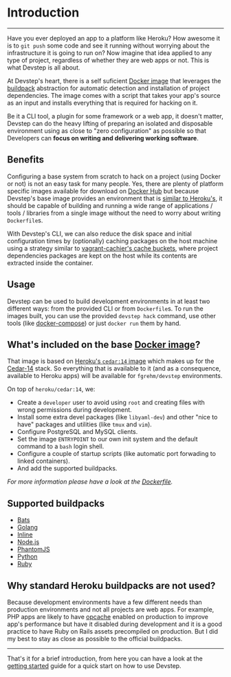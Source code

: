 # Introduction
--------------

Have you ever deployed an app to a platform like Heroku? How awesome it is to
`git push` some code and see it running without worrying about the infrastructure
it is going to run on? Now imagine that idea applied to any type of project,
regardless of whether they are web apps or not. This is what Devstep is all about.

At Devstep's heart, there is a self suficient [Docker image](http://docs.docker.com/introduction/understanding-docker/#docker-images)
that leverages the [buildpack](https://devcenter.heroku.com/articles/buildpacks)
abstraction for automatic detection and installation of project dependencies. The
image comes with a script that takes your app's source as an input and installs
everything that is required for hacking on it.

Be it a CLI tool, a plugin for some framework or a web app, it doesn't matter,
Devstep can do the heavy lifting of preparing an isolated and disposable
environment using as close to "zero configuration" as possible so that Developers
can **focus on writing and delivering working software**.


## Benefits

Configuring a base system from scratch to hack on a project (using Docker or not)
is not an easy task for many people. Yes, there are plenty of platform specific
images available for download on [Docker Hub](https://hub.docker.com/) but because
Devstep's base image provides an environment that is [similar to Heroku's](https://github.com/progrium/cedarish),
it should be capable of building and running a wide range of applications / tools
/ libraries from a single image without the need to worry about writing `Dockerfile`s.

With Devstep's CLI, we can also reduce the disk space and initial configuration
times by (optionally) caching packages on the host machine using a strategy similar
to [vagrant-cachier's cache buckets](http://fgrehm.viewdocs.io/vagrant-cachier/how-does-it-work),
where project dependencies packages are kept on the host while its contents are
extracted inside the container.


## Usage

Devstep can be used to build development environments in at least two different
ways: from the provided CLI or from `Dockerfile`s. To run the images built, you
can use the provided `devstep hack` command, use other tools (like [docker-compose](http://docs.docker.com/compose/))
or just `docker run` them by hand.


## What's included on the base [Docker image](https://registry.hub.docker.com/u/fgrehm/devstep/)?

That image is based on [Heroku's `cedar:14` image](https://registry.hub.docker.com/u/heroku/cedar/)
which makes up for the [Cedar-14](https://devcenter.heroku.com/articles/cedar)
stack. So everything that is available to it (and as a consequence, available to
Heroku apps) will be available for `fgrehm/devstep` environments.

On top of `heroku/cedar:14`, we:

* Create a `developer` user to avoid using `root` and creating files with wrong permissions during development.
* Install some extra devel packages (like `libyaml-dev`) and other "nice to have"
  packages and utilities (like `tmux` and `vim`).
* Configure PostgreSQL and MySQL clients.
* Set the image `ENTRYPOINT` to our own init system and the default command to a `bash` login shell.
* Configure a couple of startup scripts (like automatic port forwading to linked containers).
* And add the supported buildpacks.

_For more information please have a look at the [Dockerfile](https://github.com/fgrehm/devstep/blob/master/Dockerfile)._


## Supported buildpacks

* [Bats](buildpacks/bats)
* [Golang](buildpacks/golang)
* [Inline](buildpacks/inline)
* [Node.js](buildpacks/nodejs)
* [PhantomJS](buildpacks/phantomjs)
* [Python](buildpacks/python)
* [Ruby](buildpacks/ruby)


## Why standard Heroku buildpacks are not used?

Because development environments have a few different needs than production
environments and not all projects are web apps. For example, PHP apps are likely
to have [opcache](http://www.php.net/manual/en/intro.opcache.php) enabled
on production to improve app's performance but have it disabled during development
and it is a good practice to have Ruby on Rails assets precompiled on production.
But I did my best to stay as close as possible to the official buildpacks.

--------------------------------------------

That's it for a brief introduction, from here you can have a look at the [getting started](getting-started)
guide for a quick start on how to use Devstep.
